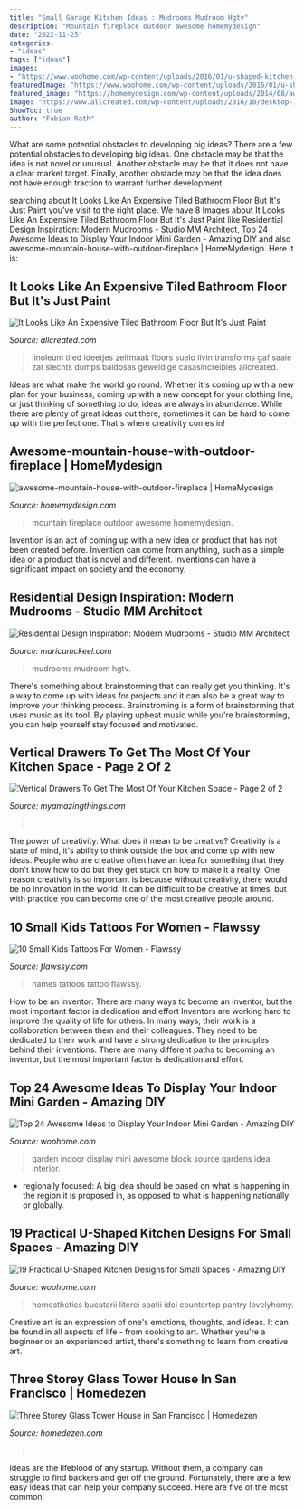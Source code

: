 ```yaml
---
title: "Small Garage Kitchen Ideas : Mudrooms Mudroom Hgtv"
description: "Mountain fireplace outdoor awesome homemydesign"
date: "2022-11-25"
categories:
- "ideas"
tags: ["ideas"]
images:
- "https://www.woohome.com/wp-content/uploads/2016/01/u-shaped-kitchen-18.jpg"
featuredImage: "https://www.woohome.com/wp-content/uploads/2016/01/u-shaped-kitchen-18.jpg"
featured_image: "https://homemydesign.com/wp-content/uploads/2014/08/awesome-mountain-house-with-outdoor-fireplace.jpg"
image: "https://www.allcreated.com/wp-content/uploads/2016/10/desktop-1474897883.jpg"
ShowToc: true
author: "Fabian Rath"
---
```



What are some potential obstacles to developing big ideas?
There are a few potential obstacles to developing big ideas. One obstacle may be that the idea is not novel or unusual. Another obstacle may be that it does not have a clear market target. Finally, another obstacle may be that the idea does not have enough traction to warrant further development.

	

		
searching about It Looks Like An Expensive Tiled Bathroom Floor But It&#039;s Just Paint you've visit to the right place. We have 8 Images about It Looks Like An Expensive Tiled Bathroom Floor But It&#039;s Just Paint like Residential Design Inspiration: Modern Mudrooms - Studio MM Architect, Top 24 Awesome Ideas to Display Your Indoor Mini Garden - Amazing DIY and also awesome-mountain-house-with-outdoor-fireplace | HomeMydesign. Here it is:
		
    
## It Looks Like An Expensive Tiled Bathroom Floor But It&#039;s Just Paint

<img loading=lazy src="https://www.allcreated.com/wp-content/uploads/2016/10/desktop-1474897883.jpg" onerror="this.onerror=null;this.src='https://tse1.mm.bing.net/th?id=OIP.fYEcbPHAkynabecF-ZuvYgHaNK&amp;pid=15.1';" alt="It Looks Like An Expensive Tiled Bathroom Floor But It&#039;s Just Paint">

_Source: allcreated.com_

>linoleum tiled ideetjes zelfmaak floors suelo livin transforms gaf saaie zat slechts dumps baldosas geweldige casasincreibles allcreated. 

	

Ideas are what make the world go round. Whether it's coming up with a new plan for your business, coming up with a new concept for your clothing line, or just thinking of something to do, ideas are always in abundance. While there are plenty of great ideas out there, sometimes it can be hard to come up with the perfect one. That's where creativity comes in!

    
## Awesome-mountain-house-with-outdoor-fireplace | HomeMydesign

<img loading=lazy src="https://homemydesign.com/wp-content/uploads/2014/08/awesome-mountain-house-with-outdoor-fireplace.jpg" onerror="this.onerror=null;this.src='https://tse1.mm.bing.net/th?id=OIP.hTwokhbwU8ddYeveQ6DjlgHaMd&amp;pid=15.1';" alt="awesome-mountain-house-with-outdoor-fireplace | HomeMydesign">

_Source: homemydesign.com_

>mountain fireplace outdoor awesome homemydesign. 

	

Invention is an act of coming up with a new idea or product that has not been created before. Invention can come from anything, such as a simple idea or a product that is novel and different. Inventions can have a significant impact on society and the economy.

    
## Residential Design Inspiration: Modern Mudrooms - Studio MM Architect

<img loading=lazy src="https://maricamckeel.com/wp-content/uploads/2016/10/01_Crystal-Kitchen-Center-traditional-mudroom-entryway_s3x4.jpg.rend_.hgtvcom.966.1288.jpeg" onerror="this.onerror=null;this.src='https://tse4.mm.bing.net/th?id=OIP.B0s1cIAY7ePsNks2GgHh8QHaJ4&amp;pid=15.1';" alt="Residential Design Inspiration: Modern Mudrooms - Studio MM Architect">

_Source: maricamckeel.com_

>mudrooms mudroom hgtv. 

	

There's something about brainstorming that can really get you thinking. It's a way to come up with ideas for projects and it can also be a great way to improve your thinking process. Brainstroming is a form of brainstorming that uses music as its tool. By playing upbeat music while you're brainstorming, you can help yourself stay focused and motivated.

    
## Vertical Drawers To Get The Most Of Your Kitchen Space - Page 2 Of 2

<img loading=lazy src="https://myamazingthings.com/wp-content/uploads/2017/01/pull-out.jpg" onerror="this.onerror=null;this.src='https://tse3.mm.bing.net/th?id=OIP.6lSZtf_5BKsvQRHFYsSUkwHaLH&amp;pid=15.1';" alt="Vertical Drawers To Get The Most Of Your Kitchen Space - Page 2 of 2">

_Source: myamazingthings.com_

>. 

	

The power of creativity: What does it mean to be creative?
Creativity is a state of mind, it's ability to think outside the box and come up with new ideas. People who are creative often have an idea for something that they don't know how to do but they get stuck on how to make it a reality. One reason creativity is so important is because without creativity, there would be no innovation in the world. It can be difficult to be creative at times, but with practice you can become one of the most creative people around.

    
## 10 Small Kids Tattoos For Women - Flawssy

<img loading=lazy src="http://www.flawssy.com/wp-content/uploads/2016/06/Tattoo-Ideas-for-Men-with-Kids-Names.jpeg" onerror="this.onerror=null;this.src='https://tse3.mm.bing.net/th?id=OIP.1tjE7mw7mqRKfAlaEACMwwHaJ4&amp;pid=15.1';" alt="10 Small Kids Tattoos For Women - Flawssy">

_Source: flawssy.com_

>names tattoos tattoo flawssy. 

	

How to be an inventor: There are many ways to become an inventor, but the most important factor is dedication and effort
Inventors are working hard to improve the quality of life for others. In many ways, their work is a collaboration between them and their colleagues. They need to be dedicated to their work and have a strong dedication to the principles behind their inventions. There are many different paths to becoming an inventor, but the most important factor is dedication and effort.

    
## Top 24 Awesome Ideas To Display Your Indoor Mini Garden - Amazing DIY

<img loading=lazy src="http://www.woohome.com/wp-content/uploads/2016/04/indoor-garden-projects-13.jpg" onerror="this.onerror=null;this.src='https://tse4.mm.bing.net/th?id=OIP.Ki_UXHZ1V1w7he8dPZSgBAHaLH&amp;pid=15.1';" alt="Top 24 Awesome Ideas to Display Your Indoor Mini Garden - Amazing DIY">

_Source: woohome.com_

>garden indoor display mini awesome block source gardens idea interior. 

	

- regionally focused: A big idea should be based on what is happening in the region it is proposed in, as opposed to what is happening nationally or globally.

    
## 19 Practical U-Shaped Kitchen Designs For Small Spaces - Amazing DIY

<img loading=lazy src="https://www.woohome.com/wp-content/uploads/2016/01/u-shaped-kitchen-18.jpg" onerror="this.onerror=null;this.src='https://tse2.mm.bing.net/th?id=OIP.QYkMI4_LsQuTfKKNokwYRQHaKj&amp;pid=15.1';" alt="19 Practical U-Shaped Kitchen Designs for Small Spaces - Amazing DIY">

_Source: woohome.com_

>homesthetics bucatarii literei spatii idei countertop pantry lovelyhomy. 

	

Creative art is an expression of one's emotions, thoughts, and ideas. It can be found in all aspects of life - from cooking to art. Whether you're a beginner or an experienced artist, there's something to learn from creative art.

    
## Three Storey Glass Tower House In San Francisco | Homedezen

<img loading=lazy src="http://www.homedezen.com/wp-content/uploads/2014/12/Peter’s-House-by-Craig-Steely-Architecture-19.jpg" onerror="this.onerror=null;this.src='https://tse1.mm.bing.net/th?id=OIP.9cXO7qOeDonZ8sMObp3i8wHaJ4&amp;pid=15.1';" alt="Three Storey Glass Tower House in San Francisco | Homedezen">

_Source: homedezen.com_

>. 

	

Ideas are the lifeblood of any startup. Without them, a company can struggle to find backers and get off the ground. Fortunately, there are a few easy ideas that can help your company succeed. Here are five of the most common: 

